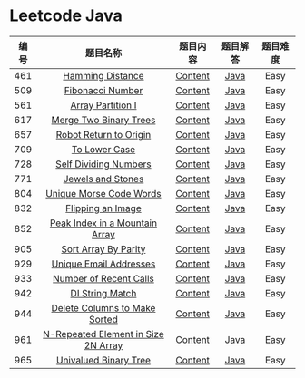 # Leetcode Java 

| 编号 |                           题目名称                           |                           题目内容                           |                           题目解答                           | 题目难度 |
| :--: | :----------------------------------------------------------: | :----------------------------------------------------------: | :----------------------------------------------------------: | :------: |
| 461  | [Hamming Distance](https://leetcode.com/problems/hamming-distance) | [Content](https://github.com/ZemelZhao/Work/blob/master/java_learn/461/README.md) | [Java](https://github.com/ZemelZhao/Work/blob/master/java_learn/461/Solution.java) |   Easy   |
| 509  | [Fibonacci Number](https://leetcode.com/problems/fibonacci-number) | [Content](https://github.com/ZemelZhao/Work/blob/master/java_learn/509/README.md) | [Java](https://github.com/ZemelZhao/Work/blob/master/java_learn/509/Solution.java) |   Easy   |
| 561  | [Array Partition I](https://leetcode.com/problems/array-partition-i) | [Content](https://github.com/ZemelZhao/Work/blob/master/java_learn/561/README.md) | [Java](https://github.com/ZemelZhao/Work/blob/master/java_learn/561/Solution.java) |   Easy   |
| 617  | [Merge Two Binary Trees](https://leetcode.com/problems/merge-two-binary-trees) | [Content](https://github.com/ZemelZhao/Work/blob/master/java_learn/617/README.md) | [Java](https://github.com/ZemelZhao/Work/blob/master/java_learn/617/Solution.java) |   Easy   |
| 657  | [Robot Return to Origin](https://leetcode.com/problems/robot-return-to-origin) | [Content](https://github.com/ZemelZhao/Work/blob/master/java_learn/657/README.md) | [Java](https://github.com/ZemelZhao/Work/blob/master/java_learn/657/Solution.java) |   Easy   |
| 709  | [To Lower Case](https://leetcode.com/problems/to-lower-case) | [Content](https://github.com/ZemelZhao/Work/blob/master/java_learn/709/README.md) | [Java](https://github.com/ZemelZhao/Work/blob/master/java_learn/709/Solution.java) |   Easy   |
| 728  | [Self Dividing Numbers](https://leetcode.com/problems/self-dividing-numbers) | [Content](https://github.com/ZemelZhao/Work/blob/master/java_learn/728/README.md) | [Java](https://github.com/ZemelZhao/Work/blob/master/java_learn/728/Solution.java) |   Easy   |
| 771  | [Jewels and Stones](https://leetcode.com/problems/jewels-and-stones) | [Content](https://github.com/ZemelZhao/Work/blob/master/java_learn/771/README.md) | [Java](https://github.com/ZemelZhao/Work/blob/master/java_learn/771/Solution.java) |   Easy   |
| 804  | [Unique Morse Code Words](https://leetcode.com/problems/unique-morse-code-words) | [Content](https://github.com/ZemelZhao/Work/blob/master/java_learn/804/README.md) | [Java](https://github.com/ZemelZhao/Work/blob/master/java_learn/804/Solution.java) |   Easy   |
| 832  | [Flipping an Image](https://leetcode.com/problems/flipping-an-image) | [Content](https://github.com/ZemelZhao/Work/blob/master/java_learn/832/README.md) | [Java](https://github.com/ZemelZhao/Work/blob/master/java_learn/832/Solution.java) |   Easy   |
| 852  | [Peak Index in a Mountain Array](https://leetcode.com/problems/peak-index-in-a-mountain-array) | [Content](https://github.com/ZemelZhao/Work/blob/master/java_learn/852/README.md) | [Java](https://github.com/ZemelZhao/Work/blob/master/java_learn/852/Solution.java) |   Easy   |
| 905  | [Sort Array By Parity](https://leetcode.com/problems/sort-array-by-parity) | [Content](https://github.com/ZemelZhao/Work/blob/master/java_learn/905/README.md) | [Java](https://github.com/ZemelZhao/Work/blob/master/java_learn/905/Solution.java) |   Easy   |
| 929  | [Unique Email Addresses](https://leetcode.com/problems/unique-email-addresses) | [Content](https://github.com/ZemelZhao/Work/blob/master/java_learn/929/README.md) | [Java](https://github.com/ZemelZhao/Work/blob/master/java_learn/929/Solution.java) |   Easy   |
| 933  | [Number of Recent Calls](https://leetcode.com/problems/number-of-recent-calls) | [Content](https://github.com/ZemelZhao/Work/blob/master/java_learn/933/README.md) | [Java](https://github.com/ZemelZhao/Work/blob/master/java_learn/933/Solution.java) |   Easy   |
| 942  | [DI String Match](https://leetcode.com/problems/di-string-match) | [Content](https://github.com/ZemelZhao/Work/blob/master/java_learn/942/README.md) | [Java](https://github.com/ZemelZhao/Work/blob/master/java_learn/929/Solution.java) |   Easy   |
| 944  | [Delete Columns to Make Sorted](https://leetcode.com/problems/delete-columns-to-make-sorted) | [Content](https://github.com/ZemelZhao/Work/blob/master/java_learn/944/README.md) | [Java](https://github.com/ZemelZhao/Work/blob/master/java_learn/944/Solution.java) |   Easy   |
| 961  | [N-Repeated Element in Size 2N Array](https://leetcode.com/problems/n-repeated-element-in-size-2n-array) | [Content](https://github.com/ZemelZhao/Work/blob/master/java_learn/961/README.md) | [Java](https://github.com/ZemelZhao/Work/blob/master/java_learn/961/Solution.java) |   Easy   |
| 965  | [Univalued Binary Tree](https://leetcode.com/problems/univalued-binary-tree) | [Content](https://github.com/ZemelZhao/Work/blob/master/java_learn/965/README.md) | [Java](https://github.com/ZemelZhao/Work/blob/master/java_learn/965/Solution.java) |   Easy   |

